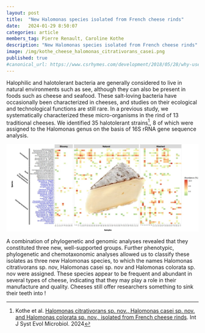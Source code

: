 ```yaml
---
layout: post
title:  "New Halomonas species isolated from French cheese rinds"
date:   2024-01-29 8:50:07
categories: article
members_tag: Pierre Renault, Caroline Kothe
description: "New Halomonas species isolated from French cheese rinds"
image: /img/kothe_cheese_halomonas_citrativorans_casei.png
published: true
#canonical_url: https://www.csrhymes.com/development/2018/05/28/why-use-a-static-site-generator.html
---
```



Halophilic and halotolerant bacteria are generally considered to live in natural environments such as see, although they can also be present in foods such as cheese and seafood. These salt-loving bacteria have occasionally been characterized in cheeses, and studies on their ecological and technological functions are still rare. In a previous study, we systematically characterized these micro-organisms in the rind of 13 traditional cheeses. We identified 35 halotolerant strains[^1], 8 of which were assigned to the Halomonas genus on the basis of 16S rRNA gene sequence analysis.

![](/img/kothe_cheese_halomonas_citrativorans_casei.png)

A combination of phylogenetic and genomic analyses revealed that they constituted three new, well-supported groups. Further phenotypic, phylogenetic and chemotaxonomic analyses allowed us to classify these isolates as three new Halomonas species, to which the names Halomonas citrativorans sp. nov, Halomonas casei sp. nov and Halomonas colorata sp. nov were assigned. These species appear to be frequent and abundant in several types of cheese, indicating that they may play a role in their manufacture and quality. Cheeses still offer researchers something to sink their teeth into !

[^1]: Kothe et al. [Halomonas citrativorans sp. nov., Halomonas casei sp. nov. and Halomonas colorata sp. nov., isolated from French cheese rinds](https://doi.org/10.1099/ijsem.0.006234).  Int J Syst Evol Microbiol. 2024


